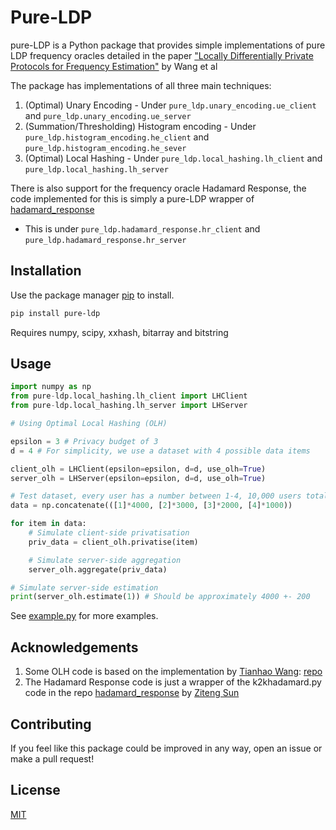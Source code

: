 # Pure-LDP

pure-LDP is a Python package that provides simple implementations of pure LDP frequency oracles detailed in the paper 
["Locally Differentially Private Protocols for Frequency Estimation"](https://www.usenix.org/conference/usenixsecurity17/technical-sessions/presentation/wang-tianhao) by Wang et al


The package has implementations of all three main techniques:
1. (Optimal) Unary Encoding - Under ```pure_ldp.unary_encoding.ue_client``` and ```pure_ldp.unary_encoding.ue_server``` 
2. (Summation/Thresholding) Histogram encoding - Under ```pure_ldp.histogram_encoding.he_client``` and ```pure_ldp.histogram_encoding.he_sever``` 
3. (Optimal) Local Hashing - Under ```pure_ldp.local_hashing.lh_client``` and ```pure_ldp.local_hashing.lh_server``` 

There is also support for the frequency oracle Hadamard Response, the code implemented for this is simply a pure-LDP wrapper of [hadamard_response](https://github.com/zitengsun/hadamard_response)
* This is under ```pure_ldp.hadamard_response.hr_client``` and ```pure_ldp.hadamard_response.hr_server```
## Installation

Use the package manager [pip](https://pip.pypa.io/en/stable/) to install.

```bash
pip install pure-ldp
```

Requires numpy, scipy, xxhash, bitarray and bitstring

## Usage

```python
import numpy as np
from pure-ldp.local_hashing.lh_client import LHClient
from pure-ldp.local_hashing.lh_server import LHServer

# Using Optimal Local Hashing (OLH)

epsilon = 3 # Privacy budget of 3
d = 4 # For simplicity, we use a dataset with 4 possible data items

client_olh = LHClient(epsilon=epsilon, d=d, use_olh=True)
server_olh = LHServer(epsilon=epsilon, d=d, use_olh=True)

# Test dataset, every user has a number between 1-4, 10,000 users total
data = np.concatenate(([1]*4000, [2]*3000, [3]*2000, [4]*1000))

for item in data:
    # Simulate client-side privatisation
    priv_data = client_olh.privatise(item)

    # Simulate server-side aggregation
    server_olh.aggregate(priv_data)

# Simulate server-side estimation
print(server_olh.estimate(1)) # Should be approximately 4000 +- 200

```

See [example.py](https://github.com/Samuel-Maddock/pure-LDP/blob/master/example.py) for more examples.

## Acknowledgements

1. Some OLH code is based on the implementation by [Tianhao Wang](https://github.com/vvv214): [repo](https://github.com/vvv214/LDP_Protocols/blob/master/olh.py)
2. The Hadamard Response code is just a wrapper of the k2khadamard.py code in the repo [hadamard_response](https://github.com/zitengsun/hadamard_response) by [Ziteng Sun](https://github.com/zitengsun)

## Contributing
If you feel like this package could be improved in any way, open an issue or make a pull request!


## License
[MIT](https://choosealicense.com/licenses/mit/)
